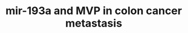 ---
annotations:
- id: PW:0001551
  parent: regulatory pathway
  type: Pathway Ontology
  value: altered cell cycle pathway
- id: DOID:219
  parent: disease of cellular proliferation
  type: Disease Ontology
  value: colon cancer
- id: PW:0000808
  parent: regulatory pathway
  type: Pathway Ontology
  value: microRNA pathway
- id: PW:0000605
  parent: disease pathway
  type: Pathway Ontology
  value: cancer pathway
authors:
- Khanspers
- AlexanderPico
- Fehrhart
description: Proposed model for the mechanism of colon cancer metastasis to the liver
  involves exporting miR-193a via exosomes sorted by major vault protein (MVP).  In
  pre-metastatic cells miR-193a suppresses mouse colon cancer progression by directly
  targeting Caprin1, which is known to positively regulate the cell cycle and cell
  proliferation. Higher levels of miR-193a in tumor cells causes of cell cycle G1
  arrest and cell proliferation repression  through reduction of Caprin1 expression.
  In metatstatic cells, increased levels of MVP leads to MVP-mediated selective sorting
  of tumor suppressor miRNA into exosomes, which promotes tumor progression.
last-edited: 2019-11-29
organisms:
- Mus musculus
redirect_from:
- /index.php/Pathway:WP3979
- /instance/WP3979
revision: null
schema-jsonld:
- '@context': https://schema.org/
  '@id': https://wikipathways.github.io/pathways/WP3979.html
  '@type': Dataset
  creator:
    '@type': Organization
    name: WikiPathways
  description: Proposed model for the mechanism of colon cancer metastasis to the
    liver involves exporting miR-193a via exosomes sorted by major vault protein (MVP).  In
    pre-metastatic cells miR-193a suppresses mouse colon cancer progression by directly
    targeting Caprin1, which is known to positively regulate the cell cycle and cell
    proliferation. Higher levels of miR-193a in tumor cells causes of cell cycle G1
    arrest and cell proliferation repression  through reduction of Caprin1 expression.
    In metatstatic cells, increased levels of MVP leads to MVP-mediated selective
    sorting of tumor suppressor miRNA into exosomes, which promotes tumor progression.
  keywords:
  - Caprin1
  - Ccnd1
  - Ccnd2
  - G3bp1
  - Mvp
  - Myc
  - mir193a
  license: CC0
  name: mir-193a and MVP in colon cancer metastasis
seo: CreativeWork
title: mir-193a and MVP in colon cancer metastasis
wpid: WP3979
---